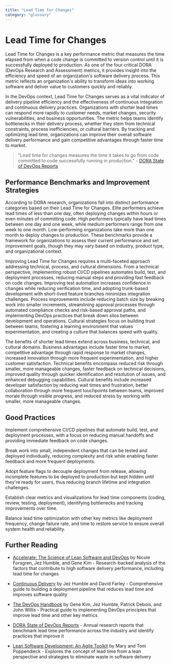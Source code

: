 ```yaml
---
title: "Lead Time for Changes"
category: "glossary"
---
```


# Lead Time for Changes

Lead Time for Changes is a key performance metric that measures the time elapsed from when a code change is committed to version control until it is successfully deployed to production. As one of the four critical DORA (DevOps Research and Assessment) metrics, it provides insight into the efficiency and speed of an organization's software delivery process. This metric reflects an organization's ability to transform ideas into working software and deliver value to customers quickly and reliably.

In the DevOps context, Lead Time for Changes serves as a vital indicator of delivery pipeline efficiency and the effectiveness of continuous integration and continuous delivery practices. Organizations with shorter lead times can respond more rapidly to customer needs, market changes, security vulnerabilities, and business opportunities. The metric helps teams identify bottlenecks in their delivery process, whether they stem from technical constraints, process inefficiencies, or cultural barriers. By tracking and optimizing lead time, organizations can improve their overall software delivery performance and gain competitive advantages through faster time to market.

> "Lead time for changes measures the time it takes to go from code committed to code successfully running in production." - [DORA State of DevOps Reports](https://www.devops-research.com/research.html)

## Performance Benchmarks and Improvement Strategies

According to DORA research, organizations fall into distinct performance categories based on their Lead Time for Changes. Elite performers achieve lead times of less than one day, often deploying changes within hours or even minutes of committing code. High performers typically have lead times between one day and one week, while medium performers range from one week to one month. Low-performing organizations take more than one month to deploy changes to production. These benchmarks provide a framework for organizations to assess their current performance and set improvement goals, though they may vary based on industry, product type, and organizational context.

Improving Lead Time for Changes requires a multi-faceted approach addressing technical, process, and cultural dimensions. From a technical perspective, implementing robust CI/CD pipelines automates build, test, and deployment processes, reducing manual steps and providing fast feedback on code changes. Improving test automation increases confidence in changes while reducing verification time, and adopting trunk-based development with short-lived feature branches minimizes integration challenges. Process improvements include reducing batch size by breaking work into smaller increments, streamlining approval processes through automated compliance checks and risk-based approval paths, and implementing DevOps practices that break down silos between development and operations. Cultural strategies focus on building trust between teams, fostering a learning environment that values experimentation, and creating a culture that balances speed with quality.

The benefits of shorter lead times extend across business, technical, and cultural domains. Business advantages include faster time to market, competitive advantage through rapid response to market changes, increased innovation through more frequent experimentation, and higher customer satisfaction. Technical benefits encompass reduced risk through smaller, more manageable changes, faster feedback on technical decisions, improved quality through quicker identification and resolution of issues, and enhanced debugging capabilities. Cultural benefits include increased developer satisfaction by reducing wait times and frustration, better collaboration through more frequent touchpoints between teams, improved morale through visible progress, and reduced stress by working with smaller, more manageable changes.

## Good Practices

Implement comprehensive CI/CD pipelines that automate build, test, and deployment processes, with a focus on reducing manual handoffs and providing immediate feedback on code changes.

Break work into small, independent changes that can be tested and deployed individually, reducing complexity and risk while enabling faster feedback and more frequent deployments.

Adopt feature flags to decouple deployment from release, allowing incomplete features to be deployed to production but kept hidden until they're ready for users, thus reducing branch lifetime and integration challenges.

Establish clear metrics and visualizations for lead time components (coding, review, testing, deployment), identifying bottlenecks and tracking improvements over time.

Balance lead time optimization with other key metrics like deployment frequency, change failure rate, and time to restore service to ensure overall system health and reliability.

## Further Reading

* [Accelerate: The Science of Lean Software and DevOps](https://itrevolution.com/book/accelerate/) by Nicole Forsgren, Jez Humble, and Gene Kim - Research-backed analysis of the factors that contribute to high software delivery performance, including lead time for changes

* [Continuous Delivery](https://continuousdelivery.com/) by Jez Humble and David Farley - Comprehensive guide to building a deployment pipeline that reduces lead time and improves software quality

* [The DevOps Handbook](https://itrevolution.com/book/the-devops-handbook/) by Gene Kim, Jez Humble, Patrick Debois, and John Willis - Practical guide to implementing DevOps principles that improve lead time and other key metrics

* [DORA State of DevOps Reports](https://www.devops-research.com/research.html) - Annual research reports that benchmark lead time performance across the industry and identify practices that improve it

* [Lean Software Development: An Agile Toolkit](https://www.amazon.com/Lean-Software-Development-Agile-Toolkit/dp/0321150783) by Mary and Tom Poppendieck - Explores the concept of lead time from a lean perspective and strategies to eliminate waste in software delivery

